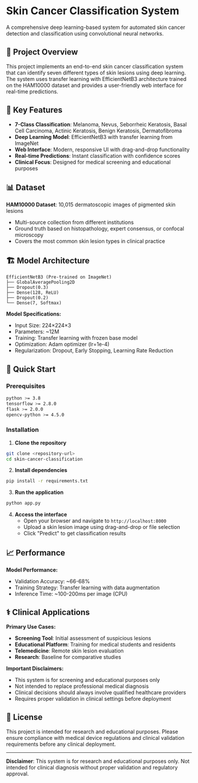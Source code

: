 # Skin Cancer Classification System

A comprehensive deep learning-based system for automated skin cancer detection and classification using convolutional neural networks.

## 🔬 Project Overview

This project implements an end-to-end skin cancer classification system that can identify seven different types of skin lesions using deep learning. The system uses transfer learning with EfficientNetB3 architecture trained on the HAM10000 dataset and provides a user-friendly web interface for real-time predictions.

## 🎯 Key Features

- **7-Class Classification**: Melanoma, Nevus, Seborrheic Keratosis, Basal Cell Carcinoma, Actinic Keratosis, Benign Keratosis, Dermatofibroma
- **Deep Learning Model**: EfficientNetB3 with transfer learning from ImageNet
- **Web Interface**: Modern, responsive UI with drag-and-drop functionality
- **Real-time Predictions**: Instant classification with confidence scores
- **Clinical Focus**: Designed for medical screening and educational purposes

## 📊 Dataset

**HAM10000 Dataset**: 10,015 dermatoscopic images of pigmented skin lesions
- Multi-source collection from different institutions
- Ground truth based on histopathology, expert consensus, or confocal microscopy
- Covers the most common skin lesion types in clinical practice

## 🏗️ Model Architecture

```
EfficientNetB3 (Pre-trained on ImageNet)
├── GlobalAveragePooling2D
├── Dropout(0.3)
├── Dense(128, ReLU)
├── Dropout(0.2)
└── Dense(7, Softmax)
```

**Model Specifications:**
- Input Size: 224×224×3
- Parameters: ~12M
- Training: Transfer learning with frozen base model
- Optimization: Adam optimizer (lr=1e-4)
- Regularization: Dropout, Early Stopping, Learning Rate Reduction

## 🚀 Quick Start

### Prerequisites
```bash
python >= 3.8
tensorflow >= 2.8.0
flask >= 2.0.0
opencv-python >= 4.5.0
```

### Installation

1. **Clone the repository**
```bash
git clone <repository-url>
cd skin-cancer-classification
```

2. **Install dependencies**
```bash
pip install -r requirements.txt
```

3. **Run the application**
```bash
python app.py
```

4. **Access the interface**
   - Open your browser and navigate to `http://localhost:8000`
   - Upload a skin lesion image using drag-and-drop or file selection
   - Click "Predict" to get classification results

## 📈 Performance

**Model Performance:**
- Validation Accuracy: ~66-68%
- Training Strategy: Transfer learning with data augmentation
- Inference Time: ~100-200ms per image (CPU)

## ⚕️ Clinical Applications

**Primary Use Cases:**
- **Screening Tool**: Initial assessment of suspicious lesions
- **Educational Platform**: Training for medical students and residents
- **Telemedicine**: Remote skin lesion evaluation
- **Research**: Baseline for comparative studies

**Important Disclaimers:**
- This system is for screening and educational purposes only
- Not intended to replace professional medical diagnosis
- Clinical decisions should always involve qualified healthcare providers
- Requires proper validation in clinical settings before deployment

## 📄 License

This project is intended for research and educational purposes. Please ensure compliance with medical device regulations and clinical validation requirements before any clinical deployment.

---

**Disclaimer**: This system is for research and educational purposes only. Not intended for clinical diagnosis without proper validation and regulatory approval.